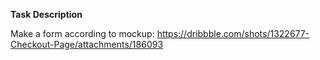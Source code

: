 


**Task Description**

Make a form according to mockup: https://dribbble.com/shots/1322677-Checkout-Page/attachments/186093
